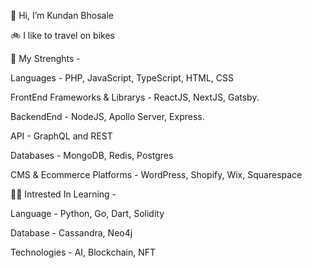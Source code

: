 👋 Hi, I’m Kundan Bhosale

🚲 I like to travel on bikes

💪 My Strenghts - 

Languages - PHP, JavaScript, TypeScript, HTML, CSS

FrontEnd Frameworks & Librarys - ReactJS, NextJS, Gatsby.

BackendEnd - NodeJS, Apollo Server, Express.

API - GraphQL and REST

Databases - MongoDB, Redis, Postgres

CMS & Ecommerce Platforms - WordPress, Shopify, Wix, Squarespace 


🙋‍♂️ Intrested In Learning -

Language - Python, Go, Dart, Solidity

Database - Cassandra, Neo4j

Technologies - AI, Blockchain, NFT



